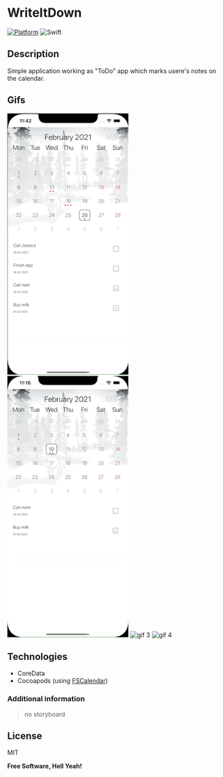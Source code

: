 # WriteItDown
[![Platform](https://img.shields.io/cocoapods/p/SwiftIcons.svg)](http://cocoadocs.org/docsets/SwiftIcons) ![Swift](https://img.shields.io/badge/%20in-swift%205.0-orange.svg)
## Description

Simple application working as "ToDo" app which marks usere's notes on the calendar.

## Gifs

![gif 1](gifs/gif1.gif) ![gif 2](gifs/gif2.gif) 
![gif 3](gifs/gif3.gif) ![gif 4](gifs/gif4.gif)

## Technologies

- CoreData
- Cocoapods (using [FSCalendar])

### Additional information

> no storyboard

## License

MIT

**Free Software, Hell Yeah!**


[//]: #
[FSCalendar]: <https://github.com/WenchaoD/FSCalendar>
